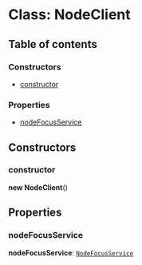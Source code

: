 # Class: NodeClient

## Table of contents

### Constructors

* [constructor](/auto-docs/editor/classes/NodeClient.md#constructor)

### Properties

* [nodeFocusService](/auto-docs/editor/classes/NodeClient.md#nodefocusservice)

## Constructors

### constructor

**new NodeClient**()

## Properties

### nodeFocusService

**nodeFocusService**: [`NodeFocusService`](/auto-docs/editor/classes/NodeFocusService.md)
